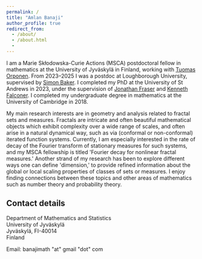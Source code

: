 ```yaml
---
permalink: /
title: "Amlan Banaji"
author_profile: true
redirect_from:
  - /about/
  - /about.html
  -
---
```


I am a Marie Skłodowska-Curie Actions (MSCA) postdoctoral fellow in mathematics at the University of Jyväskylä in Finland, working with [Tuomas Orponen](https://sites.google.com/view/tuomaths/). From 2023–2025 I was a postdoc at Loughborough University, supervised by [Simon Baker](https://simonbakermaths.wordpress.com/). I completed my PhD at the University of St Andrews in 2023, under the supervision of [Jonathan Fraser](https://jonathan-fraser.github.io/homepage/) and [Kenneth Falconer](https://kennethfalconer.github.io/index.html). I completed my undergraduate degree in mathematics at the University of Cambridge in 2018. 

My main research interests are in geometry and analysis related to fractal sets and measures. Fractals are intricate and often beautiful mathematical objects which exhibit complexity over a wide range of scales, and often arise in a natural dynamical way, such as via (conformal or non-conformal) iterated function systems. Currently, I am especially interested in the rate of decay of the Fourier transform of stationary measures for such systems, and my MSCA fellowship is titled 'Fourier decay for nonlinear fractal measures.' Another strand of my research has been to explore different ways one can define 'dimension,' to provide refined information about the global or local scaling properties of classes of sets or measures. I enjoy finding connections between these topics and other areas of mathematics such as number theory and probability theory. 


## Contact details

Department of Mathematics and Statistics  
University of Jyväskylä  
Jyväskylä, FI-40014  
Finland 

Email: banajimath "at" gmail "dot" com
